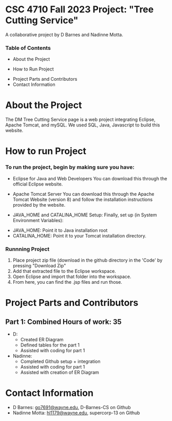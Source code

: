 # CSC 4710 Fall 2023 Project: "Tree Cutting Service"
A collaborative project by D Barnes and Nadinne Motta. 

### Table of Contents
- About the Project
* How to Run Project
+ Project Parts and Contributors
+ Contact Information

# About the Project
The DM Tree Cutting Service page is a web project integrating Eclipse, Apache Tomcat, and mySQL. We used SQL, Java, Javascript to build this website. 

# How to run Project
### To run the project, begin by making sure you have:
+ Eclipse for Java and Web Developers
You can download this through the official Eclipse website.

+ Apache Tomcat Server
You can download this through the Apache Tomcat Website (version 8) and follow the installation instructions provided by the website.

+ JAVA_HOME and CATALINA_HOME Setup:
Finally, set up (in System Environment Variables):
* JAVA_HOME: Point it to Java installation root
* CATALINA_HOME: Point it to your Tomcat installation directory.

### Runnning Project
1. Place project zip file (download in the github directory in the 'Code' by pressing "Download Zip"
2. Add that extracted file to the Eclipse workspace.
3. Open Eclipse and import that folder into the workspace.
4. From here, you can find the .jsp files and run those. 

# Project Parts and Contributors
## Part 1: Combined Hours of work: 35
+ D:
  - Created ER Diagram
  - Defined tables for the part 1
  - Assisted with coding for part 1
+ Nadinne:
  - Completed Github setup + integration
  - Assisted with coding for part 1
  - Assisted with creation of ER Diagram

# Contact Information
- D Barnes: go7691@wayne.edu, D-Barnes-CS on Github
- Nadinne Motta: hl1179@wayne.edu, supercorp-13 on Github
